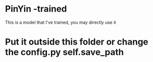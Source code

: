 # PinYin -trained
This is a model that I've trained, you may directly use it
# Put it outside this folder or change the config.py self.save_path
